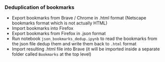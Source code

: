 ### Deduplication of bookmarks

- Export bookmarks from Brave / Chrome in .html format (Netscape bookmarks format which is not actually HTML)
- Import bookmarks into Firefox
- Export bookmarks from Firefox in .json format
- Run notebook `json_bookmarks_dedup.ipynb` to read the bookmarks from the json file dedup them and write them back to `.html` format
- Import resulting .html file into Brave (it will be imported inside a separate folder called `Bookmarks` at the top level)
